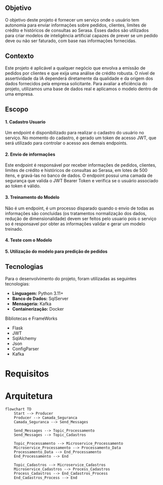 ## Objetivo
  O objetivo deste projeto é fornecer um serviço onde o usuário tem autonomia para enviar informações sobre pedidos, clientes, limites de crédito e históricos de consultas ao Serasa.
  Esses dados são utilizados para criar modelos de inteligência artificial capazes de prever se um pedido deve ou não ser faturado, com base nas informações fornecidas.

## Contexto
  Este projeto é aplicável a qualquer negócio que envolva a emissão de pedidos por clientes e que exija uma análise de crédito robusta. O nível de assertividade da IA dependerá diretamente 
  da qualidade e da origem dos dados fornecidos pela empresa solicitante. Para avaliar a eficiência do projeto, utilizamos uma base de dados real e aplicamos o modelo dentro de uma empresa.
  
## Escopo
#### **1. Cadastro Usuario**  
Um endpoint é disponibilizado para realizar o cadastro do usuário no serviço. No momento do cadastro, é gerado um token de acesso JWT, que será utilizado para controlar o acesso aos demais endpoints.

#### **2. Envio de informações**  
Este endpoint é responsável por receber informações de pedidos, clientes, limites de crédito e históricos de consultas ao Serasa, em lotes de 500 itens, e gravá-las no banco de dados. 
O endpoint possui uma camada de segurança que valida o JWT Bearer Token e verifica se o usuário associado ao token é válido.

#### **3. Treinamento do Modelo**  
Não é um endpoint, é um processo disparado quando o envio de todas as informações são concluidas (os tratamentos normalização dos dados, redução de dimensionalidade) devem ser feitos pelo usuario pois 
o serviço so é responsavel por obter as informações validar e gerar um modelo treinado.

#### **4. Teste com o Modelo**  


#### **5. Utilização do modelo para predição de pedidos**  

## **Tecnologias**  
Para o desenvolvimento do projeto, foram utilizadas as seguintes tecnologias:
  * **Linguagem:** Python 3.11+
  * **Banco de Dados:** SqlServer
  * **Mensageria:** Kafka
  * **Containerização:** Docker
    
Bibliotecas e FrameWorks
  * Flask
  * JWT
  * SqlAlchemy
  * Json
  * ConfigParser
  * Kafka

# Requisitos

# Arquitetura

```mermaid
flowchart TD
    Start --> Producer
    Producer --> Camada_Seguranca
    Camada_Seguranca --> Send_Messages
    
    Send_Messages --> Topic_Processamento
    Send_Messages --> Topic_Cadastros
    
    Topic_Processamento --> Microservice_Processamento
    Microservice_Processamento --> Processamento_Data
    Processamento_Data --> End_Processamento
    End_Processamento --> End
    
    Topic_Cadastros --> Microservice_Cadastros
    Microservice_Cadastros --> Process_Cadastros
    Process_Cadastros --> End_Cadastros_Process
    End_Cadastros_Process --> End


